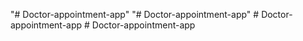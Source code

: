 "# Doctor-appointment-app" 
"# Doctor-appointment-app" 
#   D o c t o r - a p p o i n t m e n t - a p p  
 #   D o c t o r - a p p o i n t m e n t - a p p  
 